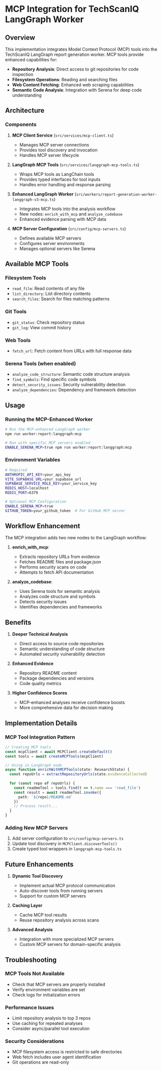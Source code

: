# MCP Integration for TechScanIQ LangGraph Worker

## Overview

This implementation integrates Model Context Protocol (MCP) tools into the TechScanIQ LangGraph report generation worker. MCP tools provide enhanced capabilities for:

- **Repository Analysis**: Direct access to git repositories for code inspection
- **Filesystem Operations**: Reading and searching files
- **Web Content Fetching**: Enhanced web scraping capabilities
- **Semantic Code Analysis**: Integration with Serena for deep code understanding

## Architecture

### Components

1. **MCP Client Service** (`src/services/mcp-client.ts`)
   - Manages MCP server connections
   - Provides tool discovery and invocation
   - Handles MCP server lifecycle

2. **LangGraph MCP Tools** (`src/services/langgraph-mcp-tools.ts`)
   - Wraps MCP tools as LangChain tools
   - Provides typed interfaces for tool inputs
   - Handles error handling and response parsing

3. **Enhanced LangGraph Worker** (`src/workers/report-generation-worker-langgraph-v3-mcp.ts`)
   - Integrates MCP tools into the analysis workflow
   - New nodes: `enrich_with_mcp` and `analyze_codebase`
   - Enhanced evidence parsing with MCP data

4. **MCP Server Configuration** (`src/config/mcp-servers.ts`)
   - Defines available MCP servers
   - Configures server environments
   - Manages optional servers like Serena

## Available MCP Tools

### Filesystem Tools
- `read_file`: Read contents of any file
- `list_directory`: List directory contents
- `search_files`: Search for files matching patterns

### Git Tools
- `git_status`: Check repository status
- `git_log`: View commit history

### Web Tools
- `fetch_url`: Fetch content from URLs with full response data

### Serena Tools (when enabled)
- `analyze_code_structure`: Semantic code structure analysis
- `find_symbols`: Find specific code symbols
- `detect_security_issues`: Security vulnerability detection
- `analyze_dependencies`: Dependency and framework detection

## Usage

### Running the MCP-Enhanced Worker

```bash
# Run the MCP-enhanced LangGraph worker
npm run worker:report:langgraph:mcp

# Run with specific MCP servers enabled
ENABLE_SERENA_MCP=true npm run worker:report:langgraph:mcp
```

### Environment Variables

```bash
# Required
ANTHROPIC_API_KEY=your_api_key
VITE_SUPABASE_URL=your_supabase_url
SUPABASE_SERVICE_ROLE_KEY=your_service_key
REDIS_HOST=localhost
REDIS_PORT=6379

# Optional MCP Configuration
ENABLE_SERENA_MCP=true
GITHUB_TOKEN=your_github_token  # For GitHub MCP server
```

## Workflow Enhancement

The MCP integration adds two new nodes to the LangGraph workflow:

1. **enrich_with_mcp**: 
   - Extracts repository URLs from evidence
   - Fetches README files and package.json
   - Performs security scans on code
   - Attempts to fetch API documentation

2. **analyze_codebase**:
   - Uses Serena tools for semantic analysis
   - Analyzes code structure and symbols
   - Detects security issues
   - Identifies dependencies and frameworks

## Benefits

1. **Deeper Technical Analysis**
   - Direct access to source code repositories
   - Semantic understanding of code structure
   - Automated security vulnerability detection

2. **Enhanced Evidence**
   - Repository README content
   - Package dependencies and versions
   - Code quality metrics

3. **Higher Confidence Scores**
   - MCP-enhanced analyses receive confidence boosts
   - More comprehensive data for decision making

## Implementation Details

### MCP Tool Integration Pattern

```typescript
// Creating MCP tools
const mcpClient = await MCPClient.createDefault()
const tools = await createMCPTools(mcpClient)

// Using in LangGraph node
async function enrichWithMCPTools(state: ResearchState) {
  const repoUrls = extractRepositoryUrls(state.evidenceCollected)
  
  for (const repo of repoUrls) {
    const readmeTool = tools.find(t => t.name === 'read_file')
    const result = await readmeTool.invoke({ 
      path: `${repo}/README.md` 
    })
    // Process result...
  }
}
```

### Adding New MCP Servers

1. Add server configuration to `src/config/mcp-servers.ts`
2. Update tool discovery in `MCPClient.discoverTools()`
3. Create typed tool wrappers in `langgraph-mcp-tools.ts`

## Future Enhancements

1. **Dynamic Tool Discovery**
   - Implement actual MCP protocol communication
   - Auto-discover tools from running servers
   - Support for custom MCP servers

2. **Caching Layer**
   - Cache MCP tool results
   - Reuse repository analysis across scans

3. **Advanced Analysis**
   - Integration with more specialized MCP servers
   - Custom MCP servers for domain-specific analysis

## Troubleshooting

### MCP Tools Not Available
- Check that MCP servers are properly installed
- Verify environment variables are set
- Check logs for initialization errors

### Performance Issues
- Limit repository analysis to top 3 repos
- Use caching for repeated analyses
- Consider async/parallel tool execution

### Security Considerations
- MCP filesystem access is restricted to safe directories
- Web fetch includes user agent identification
- Git operations are read-only